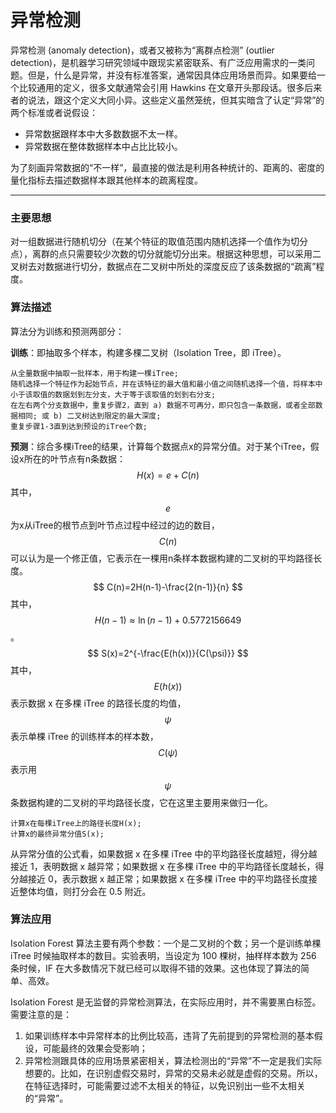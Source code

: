 # 异常检测

异常检测 (anomaly detection)，或者又被称为“离群点检测” (outlier detection)，是机器学习研究领域中跟现实紧密联系、有广泛应用需求的一类问题。但是，什么是异常，并没有标准答案，通常因具体应用场景而异。如果要给一个比较通用的定义，很多文献通常会引用 Hawkins 在文章开头那段话。很多后来者的说法，跟这个定义大同小异。这些定义虽然笼统，但其实暗含了认定“异常”的两个标准或者说假设：

* 异常数据跟样本中大多数数据不太一样。
* 异常数据在整体数据样本中占比比较小。

为了刻画异常数据的“不一样”，最直接的做法是利用各种统计的、距离的、密度的量化指标去描述数据样本跟其他样本的疏离程度。

---

<!--sec data-title="Isolation Forest" data-id="anomaly_0" data-show=true ces-->
### 主要思想
对一组数据进行随机切分（在某个特征的取值范围内随机选择一个值作为切分点），离群的点只需要较少次数的切分就能切分出来。根据这种思想，可以采用二叉树去对数据进行切分，数据点在二叉树中所处的深度反应了该条数据的“疏离”程度。

### 算法描述
算法分为训练和预测两部分：

**训练**：即抽取多个样本，构建多棵二叉树（Isolation Tree，即 iTree）。
```
从全量数据中抽取一批样本，用于构建一棵iTree;
随机选择一个特征作为起始节点，并在该特征的最大值和最小值之间随机选择一个值，将样本中小于该取值的数据划到左分支，大于等于该取值的划到右分支;
在左右两个分支数据中，重复步骤2，直到 a) 数据不可再分，即只包含一条数据，或者全部数据相同; 或 b) 二叉树达到限定的最大深度;
重复步骤1-3直到达到预设的iTree个数;
```

**预测**：综合多棵iTree的结果，计算每个数据点x的异常分值。对于某个iTree，假设x所在的叶节点有n条数据：
$$
H(x)=e+C(n)
$$
其中，$$e$$ 为x从iTree的根节点到叶节点过程中经过的边的数目，$$C(n)$$ 可以认为是一个修正值，它表示在一棵用n条样本数据构建的二叉树的平均路径长度。
$$
C(n)=2H(n-1)-\frac{2(n-1)}{n}
$$
其中，$$H(n-1) \approx \ln(n-1)+0.5772156649$$。
$$
S(x)=2^{-\frac{E(h(x))}{C(\psi)}}
$$
其中，$$E(h(x))$$ 表示数据 x 在多棵 iTree 的路径长度的均值，$$\psi$$ 表示单棵 iTree 的训练样本的样本数，$$C(\psi)$$ 表示用 $$\psi$$ 条数据构建的二叉树的平均路径长度，它在这里主要用来做归一化。 
```
计算x在每棵iTree上的路径长度H(x);
计算x的最终异常分值S(x);
```
从异常分值的公式看，如果数据 x 在多棵 iTree 中的平均路径长度越短，得分越接近 1，表明数据 x 越异常；如果数据 x 在多棵 iTree 中的平均路径长度越长，得分越接近 0，表示数据 x 越正常；如果数据 x 在多棵 iTree 中的平均路径长度接近整体均值，则打分会在 0.5 附近。 

### 算法应用
Isolation Forest 算法主要有两个参数：一个是二叉树的个数；另一个是训练单棵 iTree 时候抽取样本的数目。实验表明，当设定为 100 棵树，抽样样本数为 256 条时候，IF 在大多数情况下就已经可以取得不错的效果。这也体现了算法的简单、高效。

Isolation Forest 是无监督的异常检测算法，在实际应用时，并不需要黑白标签。需要注意的是：

1. 如果训练样本中异常样本的比例比较高，违背了先前提到的异常检测的基本假设，可能最终的效果会受影响；
2. 异常检测跟具体的应用场景紧密相关，算法检测出的“异常”不一定是我们实际想要的。比如，在识别虚假交易时，异常的交易未必就是虚假的交易。所以，在特征选择时，可能需要过滤不太相关的特征，以免识别出一些不太相关的“异常”。 

<!--endsec-->
